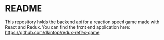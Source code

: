 # README

This repository holds the backend api for a reaction speed game made with React and Redux. You can find the front end application here: https://github.com/dkintop/redux-reflex-game
